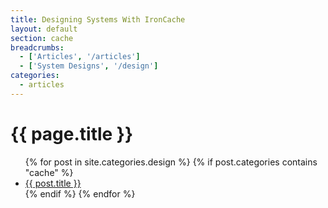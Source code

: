```yaml
---
title: Designing Systems With IronCache
layout: default
section: cache
breadcrumbs:
  - ['Articles', '/articles']
  - ['System Designs', '/design']
categories:
  - articles
---
```


# {{ page.title }}

<ul>
  {% for post in site.categories.design %}
  {% if post.categories contains "cache" %}
  <li><a href="{{ post.url }}">{{ post.title }}</a></li>
  {% endif %}
  {% endfor %}
</ul>
